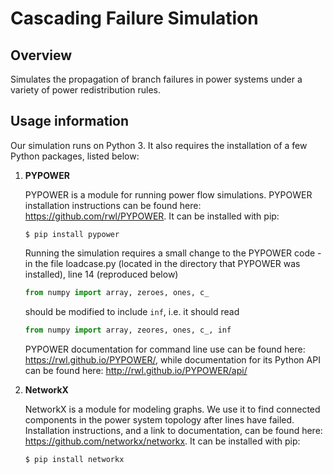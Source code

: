 # Cascading Failure Simulation

## Overview

Simulates the propagation of branch failures in power systems under a variety of power redistribution rules.

## Usage information

Our simulation runs on Python 3. It also requires the installation of a few Python packages, listed below:

1. **PYPOWER**

   PYPOWER is a module for running power flow simulations. PYPOWER installation instructions can be found here: https://github.com/rwl/PYPOWER. It can be installed with pip:
   ```
   $ pip install pypower
   ```
   Running the simulation requires a small change to the PYPOWER code - in the file loadcase.py (located in the directory that PYPOWER was installed), line 14 (reproduced below)
   ```python
   from numpy import array, zeroes, ones, c_
   ```
   should be modified to include `inf`, i.e. it should read
   ```python
   from numpy import array, zeores, ones, c_, inf
   ```
   PYPOWER documentation for command line use can be found here: https://rwl.github.io/PYPOWER/, while documentation for its Python API can be found here: http://rwl.github.io/PYPOWER/api/

2. **NetworkX**

   NetworkX is a module for modeling graphs. We use it to find connected components in the power system topology after lines have failed. Installation instructions, and a link to documentation, can be found here: https://github.com/networkx/networkx. It can be installed with pip:
   ```
   $ pip install networkx
   ```
